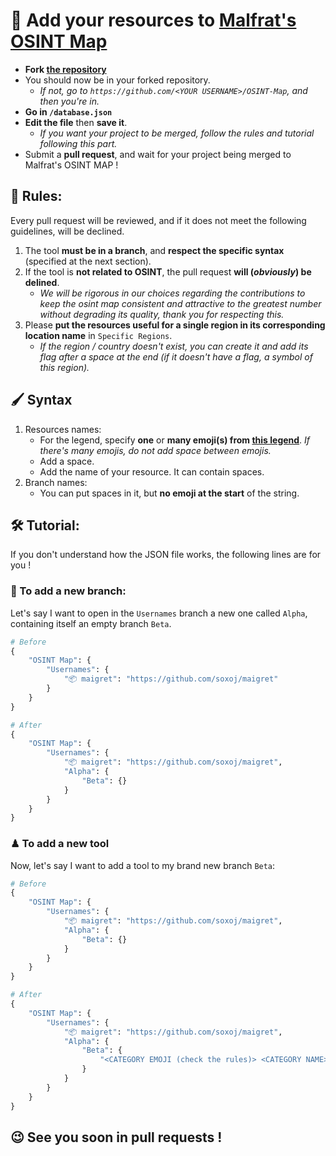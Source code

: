# 🧩 Add your resources to [Malfrat's OSINT Map](https://map.malfrats.industries)
- **Fork [the repository](https://github.com/Malfrats/OSINT-Map)**
- You should now be in your forked repository.
  - _If not, go to `https://github.com/<YOUR USERNAME>/OSINT-Map`, and then you're in._
- **Go in `/database.json`**
- **Edit the file** then **save it**.
  - _If you want your project to be merged, follow the rules and tutorial following this part._
- Submit a **pull request**, and wait for your project being merged to Malfrat's OSINT MAP !
## 📏 Rules:
Every pull request will be reviewed, and if it does not meet the following guidelines, will be declined.
1. The tool **must be in a branch**, and **respect the specific syntax** (specified at the next section).
2. If the tool is **not related to OSINT**, the pull request **will (_obviously_) be delined**.
    - _We will be rigorous in our choices regarding the contributions to keep the osint map consistent and attractive to the greatest number without degrading its quality, thank you for respecting this._
3. Please **put the resources useful for a single region in its corresponding location name** in `Specific Regions`.
    - _If the region / country doesn't exist, you can create it and add its flag after a space at the end (if it doesn't have a flag, a symbol of this region)._
## 🖌 Syntax
1. Resources names:
    - For the legend, specify **one** or **many emoji(s) from [this legend](https://github.com/Malfrats/OSINT-Map#-legend)**. _If there's many emojis, do not add space between emojis._
    - Add a space.
    - Add the name of your resource. It can contain spaces.
2. Branch names:
    - You can put spaces in it, but **no emoji at the start** of the string.
## 🛠 Tutorial:
If you don't understand how the JSON file works, the following lines are for you !
### 📂 To add a new branch:
Let's say I want to open in the `Usernames` branch a new one called `Alpha`, containing itself an empty branch `Beta`.
```python
# Before
{
    "OSINT Map": {
        "Usernames": {
            "📦 maigret": "https://github.com/soxoj/maigret"
        }
    }
}

# After
{
    "OSINT Map": {
        "Usernames": {
            "📦 maigret": "https://github.com/soxoj/maigret",
            "Alpha": {
                "Beta": {}
            }
        }
    }
}
```
### ♟ To add a new tool
Now, let's say I want to add a tool to my brand new branch `Beta`:
```python
# Before
{
    "OSINT Map": {
        "Usernames": {
            "📦 maigret": "https://github.com/soxoj/maigret",
            "Alpha": {
                "Beta": {}
            }
        }
    }
}

# After
{
    "OSINT Map": {
        "Usernames": {
            "📦 maigret": "https://github.com/soxoj/maigret",
            "Alpha": {
                "Beta": {
                    "<CATEGORY EMOJI (check the rules)> <CATEGORY NAME>": "url://to.my.awesome/tool"
                }
            }
        }
    }
}
```
## 😉 See you soon in pull requests !
